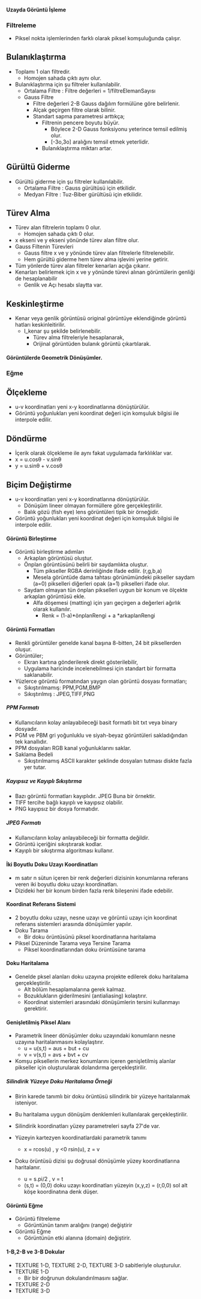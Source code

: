 #### Uzayda Görüntü İşleme

### Filtreleme
- Piksel nokta işlemlerinden farklı olarak piksel komşuluğunda çalışır.

## Bulanıklaştırma
- Toplamı 1 olan filtredir.
	- Homojen sahada çıktı aynı olur.
- Bulanıklaştırma için şu filtreler kullanılabilir.
	- Ortalama Filtre : Filtre değerleri = 1/filtreElemanSayısı
	- Gauss Filtre
		- Filtre değerleri 2-B Gauss dağılım formülüne göre belirlenir.
		- Alçak geçirgen filtre olarak bilinir.
		- Standart sapma parametresi arttıkça;
			- Filtrenin pencere boyutu büyür.
				- Böylece 2-D Gauss fonksiyonu yeterince temsil edilmiş olur.
				- [-3o,3o] aralığını temsil etmek yeterlidir.
			- Bulanıklaştırma miktarı artar.
	
## Gürültü Giderme
- Gürültü giderme için şu filtreler kullanılabilir.
	- Ortalama Filtre : Gauss gürültüsü için etkilidir.
	- Medyan Filtre : Tuz-Biber gürültüsü için etkilidir.
	
## Türev Alma
- Türev alan filtrelerin toplamı 0 olur.
	- Homojen sahada çıktı 0 olur.
- x ekseni ve y ekseni yönünde türev alan filtre olur.
- Gauss Filtenin Türevleri
	- Gauss filtre x ve y yönünde türev alan filtrelerle filtrelenebilir.
	- Hem gürültü giderme hem türev alma işlevini yerine getirir.
- Tüm yönlerde türev alan filtreler kenarları açığa çıkarır.
- Kenarları belirlemek için x ve y yönünde türevi alınan görüntülerin genliği de hesaplanabilir
	- Genlik ve Açı hesabı slaytta var.
	
## Keskinleştirme
- Kenar veya genlik görüntüsü original görüntüye eklendiğinde görüntü hatları keskinleitirilir.
	- I_kenar şu şekilde belirlenebilir.
		- Türev alma filtreleriyle hesaplanarak,
		- Orijinal görüntüden bulanık görüntü çıkartılarak.

#### Görüntülerde Geometrik Dönüşümler.

### Eğme

## Ölçekleme
- u-v koordinatları yeni x-y koordinatlarına dönüştürülür.
- Görüntü yoğunlukları yeni koordinat değeri için komşuluk bilgisi ile interpole edilir.

## Döndürme
- İçerik olarak ölçekleme ile aynı fakat uygulamada farklılıklar var.
- x = u.cosθ - v.sinθ
- y = u.sinθ + v.cosθ

## Biçim Değiştirme
- u-v koordinatları yeni x-y koordinatlarına dönüştürülür.
	- Dönüşüm lineer olmayan formüllere göre gerçekleştirilir.
	- Balık gözü (fish eye) lens görüntüleri tipik bir örneğidir.
- Görüntü yoğunlukları yeni koordinat değeri için komşuluk bilgisi ile interpole edilir.

#### Görüntü Birleştirme
- Görüntü birleştirme adımları
	- Arkaplan görüntüsü oluştur.
	- Önplan görüntüsünü belirli bir saydamlıkta oluştur.
		- Tüm pikseller RGBA derinliğinde ifade edilir. (r,g,b,a)
		- Mesela görüntüde dama tahtası görünümündeki pikseller saydam (a=0) pikselleri diğerleri opak (a=1) pikselleri ifade olur.
	- Saydam olmayan tün önplan pikselleri uygun bir konum ve ölçekte arkaplan görüntüsü ekle.
		- Alfa döşemesi (matting) için yarı geçirgen a değerleri ağırlık olarak kullanılır.
			- Renk = (1-a)*önplanRengi + a *arkaplanRengi

#### Görüntü Formatları
- Renkli görüntüler genelde kanal başına 8-bitten, 24 bit piksellerden oluşur.
- Görüntüler;
	- Ekran kartına gönderilerek direkt gösterilebilir,
	- Uygulama haricinde incelenebilmesi için standart bir formatta saklanabilir.
- Yüzlerce görüntü formatından yaygın olan görüntü dosyası formatları;
	- Sıkıştırılmamış: PPM,PGM,BMP
	- Sıkıştırılmış : JPEG,TIFF,PNG

##### PPM Formatı
- Kullanıcıların kolay anlayabileceği basit formatlı bit txt veya binary
dosyadır.
- PGM ve PBM gri yoğunluklu ve siyah-beyaz görüntüleri sakladığından tek
kanallıdır.
- PPM dosyaları RGB kanal yoğunluklarını saklar.
- Saklama Bedeli
	- Sıkıştırılmamış ASCII karakter şeklinde dosyaları tutması diskte
	fazla yer tutar.

##### Kayıpsız ve Kayıplı Sıkıştırma 
- Bazı görüntü formatları kayıplıdır. JPEG Buna bir örnektir.
- TIFF tercihe bağlı kayıplı ve kayıpsız olabilir.
- PNG kayıpsız bir dosya formatıdır.

##### JPEG Formatı
- Kullanıcıların kolay anlayabileceği bir formatta değildir.
- Görüntü içeriğini sıkıştırarak kodlar.
- Kayıplı bir sıkıştırma algoritması kullanır.

#### İki Boyutlu Doku Uzayı Koordinatları
- m satır n sütun içeren bir renk değerleri dizisinin konumlarına
referans veren iki boyutlu doku uzayı koordinatları.
- Dizideki her bir konum birden fazla renk bileşenini ifade edebilir.

#### Koordinat Referans Sistemi
- 2 boyutlu doku uzayı, nesne uzayı ve görüntü uzayı için koordinat
referans sistemleri arasında dönüşümler yapılır.
- Doku Tarama
	- Bir doku örüntüsünü piksel koordinatlarına haritalama
- Piksel Düzeninde Tarama veya Tersine Tarama
	- Piksel koordinatlarından doku örüntüsüne tarama

#### Doku Haritalama
- Genelde pksel alanları doku uzayına projekte edilerek doku haritalama
gerçekleştirilir.
	- Alt bölüm hesaplamalarına gerek kalmaz.
	- Bozuklukların giderilmesini (antialiasing) kolaştırır.
	- Koordinat sistemleri arasındaki dönüşümlerin tersini kullanmayı
	gerektirir.

#### Genişletilmiş Piksel Alanı
- Parametrik lineer dönüşümler doku uzayındaki konumların nesne uzayına
haritalanmasını kolaylaştırır.
	- u = u(s,t) = aus + but + cu
	- v = v(s,t) = avs + bvt + cv
- Komşu piksellerin merkez konumlarını içeren genişletilmiş alanlar
pikseller için oluşturularak dolandırma gerçekleştirilir.

##### Silindirik Yüzeye Doku Haritalama Örneği
- Birin karede tanımlı bir doku örüntüsü silindirik bir yüzeye haritalanmak
isteniyor.
- Bu haritalama uygun dönüşüm denklemleri kullanılarak gerçekleştirilir.
- Silindirik koordinatları yüzey parametreleri sayfa 27'de var.

- Yüzeyin kartezyen koordinatlardaki parametrik tanımı 
	- x = rcos(u) , y <0 rsin(u), z = v
- Doku örüntüsü dizisi şu doğrusal dönüşümle yüzey koordinatlarına haritalanır.
	- u = s.pi/2 , v = t
	- (s,t) = (0,0) doku uzayı koordinatları yüzeyin (x,y,z) = (r,0,0)
	sol alt köşe koordinatına denk düşer.

#### Görüntü Eğme 
- Görüntü filtreleme
	- Görüntünün tanım aralığını (range) değiştirir
- Görüntü Eğme 
	- Görüntünün etki alanına (domain) değiştirir.


#### 1-B,2-B ve 3-B Dokular
- TEXTURE 1-D, TEXTURE 2-D, TEXTURE 3-D sabitleriyle oluşturulur.
- TEXTURE 1-D
	- Bir bir doğrunun dokulandırılmasını sağlar.
- TEXTURE 2-D
- TEXTURE 3-D

####
